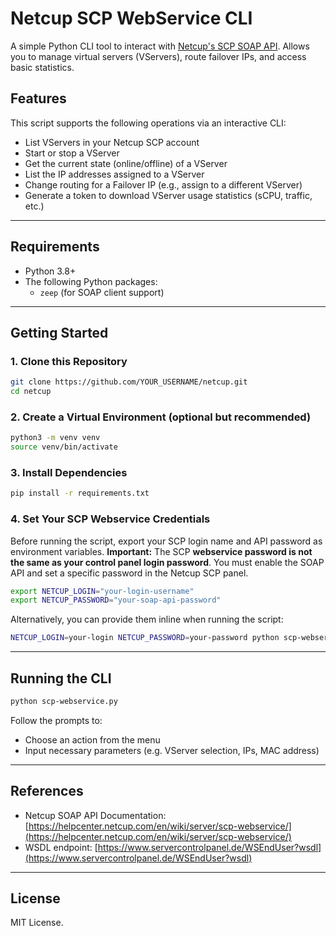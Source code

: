 # Netcup SCP WebService CLI

A simple Python CLI tool to interact with [Netcup's SCP SOAP API](https://www.servercontrolpanel.de/WSEndUser?wsdl).
Allows you to manage virtual servers (VServers), route failover IPs, and access basic statistics.

## Features

This script supports the following operations via an interactive CLI:

* List VServers in your Netcup SCP account
* Start or stop a VServer
* Get the current state (online/offline) of a VServer
* List the IP addresses assigned to a VServer
* Change routing for a Failover IP (e.g., assign to a different VServer)
* Generate a token to download VServer usage statistics (sCPU, traffic, etc.)

---

## Requirements

* Python 3.8+
* The following Python packages:
  * `zeep` (for SOAP client support)

---

## Getting Started

### 1. Clone this Repository

```bash
git clone https://github.com/YOUR_USERNAME/netcup.git
cd netcup
```

### 2. Create a Virtual Environment (optional but recommended)

```bash
python3 -m venv venv
source venv/bin/activate
```

### 3. Install Dependencies

```bash
pip install -r requirements.txt
```

### 4. Set Your SCP Webservice Credentials

Before running the script, export your SCP login name and API password as environment variables.
**Important:** The SCP **webservice password is not the same as your control panel login password**. You must enable the SOAP API and set a specific password in the Netcup SCP panel.

```bash
export NETCUP_LOGIN="your-login-username"
export NETCUP_PASSWORD="your-soap-api-password"
```

Alternatively, you can provide them inline when running the script:

```bash
NETCUP_LOGIN=your-login NETCUP_PASSWORD=your-password python scp-webservice.py
```

---

## Running the CLI

```bash
python scp-webservice.py
```

Follow the prompts to:

* Choose an action from the menu
* Input necessary parameters (e.g. VServer selection, IPs, MAC address)

---

## References

* Netcup SOAP API Documentation: [https://helpcenter.netcup.com/en/wiki/server/scp-webservice/](https://helpcenter.netcup.com/en/wiki/server/scp-webservice/)
* WSDL endpoint: [https://www.servercontrolpanel.de/WSEndUser?wsdl](https://www.servercontrolpanel.de/WSEndUser?wsdl)

---

## License

MIT License.
